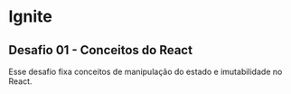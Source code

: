 # Ignite

## Desafio 01 - Conceitos do React

Esse desafio fixa conceitos de manipulação do estado e imutabilidade no React.
